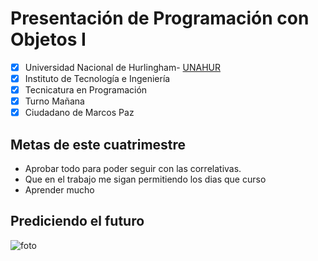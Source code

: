 # Presentación de Programación con Objetos I
- [x] Universidad Nacional de Hurlingham- [UNAHUR](https://unahur.edu.ar)
- [x] Instituto de Tecnología e Ingeniería 
- [x] Tecnicatura en Programación
- [x] Turno Mañana
- [x] Ciudadano de Marcos Paz

## Metas de este cuatrimestre 
* Aprobar todo para poder seguir con las correlativas.
* Que en el trabajo me sigan permitiendo los dias que curso
* Aprender mucho

## Prediciendo el futuro
![foto](https://i.gifer.com/kkL.gif)
